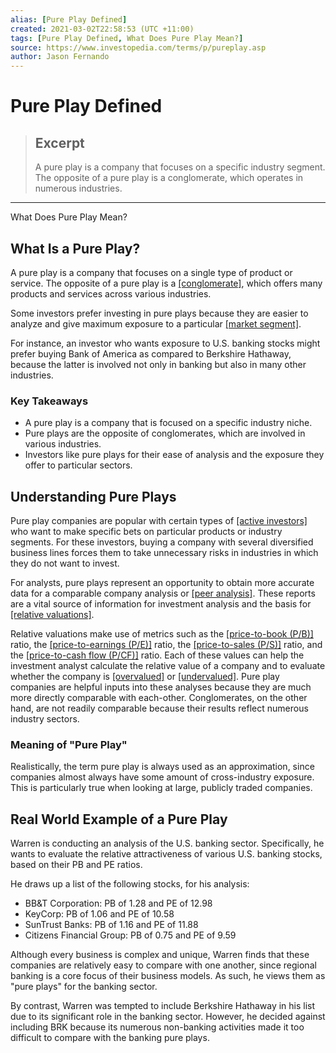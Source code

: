 ```yaml
---
alias: [Pure Play Defined]
created: 2021-03-02T22:58:53 (UTC +11:00)
tags: [Pure Play Defined, What Does Pure Play Mean?]
source: https://www.investopedia.com/terms/p/pureplay.asp
author: Jason Fernando
---
```


# Pure Play Defined

> ## Excerpt
> A pure play is a company that focuses on a specific industry segment. The opposite of a pure play is a conglomerate, which operates in numerous industries.

---

What Does Pure Play Mean?
## What Is a Pure Play?

A pure play is a company that focuses on a single type of product or service. The opposite of a pure play is a [[conglomerate]](https://www.investopedia.com/terms/c/conglomerate.asp), which offers many products and services across various industries.

Some investors prefer investing in pure plays because they are easier to analyze and give maximum exposure to a particular [[market segment]](https://www.investopedia.com/terms/m/market-segment.asp). 

For instance, an investor who wants exposure to U.S. banking stocks might prefer buying Bank of America as compared to Berkshire Hathaway, because the latter is involved not only in banking but also in many other industries.

### Key Takeaways

-   A pure play is a company that is focused on a specific industry niche.
-   Pure plays are the opposite of conglomerates, which are involved in various industries.
-   Investors like pure plays for their ease of analysis and the exposure they offer to particular sectors.

## Understanding Pure Plays

Pure play companies are popular with certain types of [[active investors]](https://www.investopedia.com/terms/a/activeinvesting.asp) who want to make specific bets on particular products or industry segments. For these investors, buying a company with several diversified business lines forces them to take unnecessary risks in industries in which they do not want to invest.

For analysts, pure plays represent an opportunity to obtain more accurate data for a comparable company analysis or [[peer analysis]](https://www.investopedia.com/articles/stocks/07/peer-comparison.asp). These reports are a vital source of information for investment analysis and the basis for [[relative valuations]](https://www.investopedia.com/terms/r/relative-valuation-model.asp).

Relative valuations make use of metrics such as the [[price-to-book (P/B)]](https://www.investopedia.com/terms/p/price-to-bookratio.asp) ratio, the [[price-to-earnings (P/E)]](https://www.investopedia.com/terms/p/price-earningsratio.asp) ratio, the [[price-to-sales (P/S)]](https://www.investopedia.com/terms/p/price-to-salesratio.asp) ratio, and the [[price-to-cash flow (P/CF)]](https://www.investopedia.com/terms/p/price-to-cash-flowratio.asp) ratio. Each of these values can help the investment analyst calculate the relative value of a company and to evaluate whether the company is [[overvalued]](https://www.investopedia.com/terms/o/overvalued.asp) or [[undervalued]](https://www.investopedia.com/terms/u/undervalued.asp). Pure play companies are helpful inputs into these analyses because they are much more directly comparable with each-other. Conglomerates, on the other hand, are not readily comparable because their results reflect numerous industry sectors.

### Meaning of "Pure Play"

Realistically, the term pure play is always used as an approximation, since companies almost always have some amount of cross-industry exposure. This is particularly true when looking at large, publicly traded companies.

## Real World Example of a Pure Play

Warren is conducting an analysis of the U.S. banking sector. Specifically, he wants to evaluate the relative attractiveness of various U.S. banking stocks, based on their PB and PE ratios.

He draws up a list of the following stocks, for his analysis:

-   BB&T Corporation: PB of 1.28 and PE of 12.98
-   KeyCorp: PB of 1.06 and PE of 10.58
-   SunTrust Banks: PB of 1.16 and PE of 11.88
-   Citizens Financial Group: PB of 0.75 and PE of 9.59

Although every business is complex and unique, Warren finds that these companies are relatively easy to compare with one another, since regional banking is a core focus of their business models. As such, he views them as "pure plays" for the banking sector.

By contrast, Warren was tempted to include Berkshire Hathaway in his list due to its significant role in the banking sector. However, he decided against including BRK because its numerous non-banking activities made it too difficult to compare with the banking pure plays.
